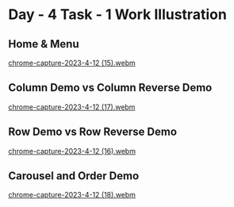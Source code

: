 # Day - 4 Task - 1 Work Illustration

## Home & Menu
[chrome-capture-2023-4-12 (15).webm](https://github.com/krithika117/prograd-html-css-js/assets/76687631/b2758eea-0b8a-4d40-be25-a3ab0ff65d2e)

## Column Demo vs Column Reverse Demo
[chrome-capture-2023-4-12 (17).webm](https://github.com/krithika117/prograd-html-css-js/assets/76687631/21ce0db0-0968-4199-a0b1-1dfaf1600f61)

## Row Demo vs Row Reverse Demo
[chrome-capture-2023-4-12 (16).webm](https://github.com/krithika117/prograd-html-css-js/assets/76687631/525f9a4d-7c63-4fbf-910b-600d87ac384b)

## Carousel and Order Demo
[chrome-capture-2023-4-12 (18).webm](https://github.com/krithika117/prograd-html-css-js/assets/76687631/e28da630-2dee-4469-99d8-669e03cf5a2d)
